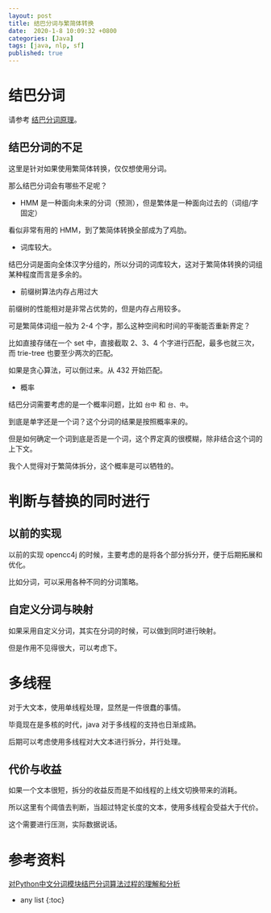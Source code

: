 ```yaml
---
layout: post
title: 结巴分词与繁简体转换
date:  2020-1-8 10:09:32 +0800
categories: [Java]
tags: [java, nlp, sf]
published: true
---
```


# 结巴分词

请参考 [结巴分词原理](https://houbb.github.io/2020/01/08/jieba-source)。

## 结巴分词的不足

这里是针对如果使用繁简体转换，仅仅想使用分词。

那么结巴分词会有哪些不足呢？

- HMM 是一种面向未来的分词（预测），但是繁体是一种面向过去的（词组/字固定）

看似非常有用的 HMM，到了繁简体转换全部成为了鸡肋。

- 词库较大。

结巴分词是面向全体汉字分组的，所以分词的词库较大，这对于繁简体转换的词组某种程度而言是多余的。

- 前缀树算法内存占用过大

前缀树的性能相对是非常占优势的，但是内存占用较多。

可是繁简体词组一般为 2-4 个字，那么这种空间和时间的平衡能否重新界定？

比如直接存储在一个 set 中，直接截取 2、3、4 个字进行匹配，最多也就三次，而 trie-tree 也要至少两次的匹配。

如果是贪心算法，可以倒过来。从 432 开始匹配。

- 概率

结巴分词需要考虑的是一个概率问题，比如 `台中` 和 `台、中`。

到底是单字还是一个词？这个分词的结果是按照概率来的。

但是如何确定一个词到底是否是一个词，这个界定真的很模糊，除非结合这个词的上下文。

我个人觉得对于繁简体拆分，这个概率是可以牺牲的。

# 判断与替换的同时进行

## 以前的实现

以前的实现 opencc4j 的时候，主要考虑的是将各个部分拆分开，便于后期拓展和优化。

比如分词，可以采用各种不同的分词策略。

## 自定义分词与映射

如果采用自定义分词，其实在分词的时候，可以做到同时进行映射。

但是作用不见得很大，可以考虑下。

# 多线程

对于大文本，使用单线程处理，显然是一件很蠢的事情。

毕竟现在是多核的时代，java 对于多线程的支持也日渐成熟。

后期可以考虑使用多线程对大文本进行拆分，并行处理。

## 代价与收益

如果一个文本很短，拆分的收益反而是不如线程的上线文切换带来的消耗。

所以这里有个阈值去判断，当超过特定长度的文本，使用多线程会受益大于代价。

这个需要进行压测，实际数据说话。

# 参考资料

[对Python中文分词模块结巴分词算法过程的理解和分析](https://blog.csdn.net/rav009/article/details/12196623)

* any list
{:toc}